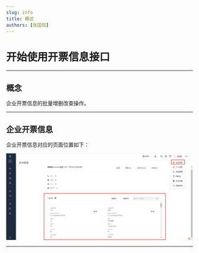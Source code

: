 ```yaml
---
slug: info
title: 概述
authors: [张国阳]
---
```


# 开始使用开票信息接口

---
## 概念
企业开票信息的批量增删改查操作。

---
## 企业开票信息
企业开票信息对应的页面位置如下：

![image](images/企业开票信息.png)

---













